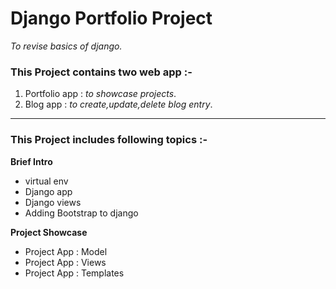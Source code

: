 # Django Portfolio Project #

_To revise basics of django._

### This Project contains two web app  :- ### 
1) Portfolio app : _to showcase projects_.
2) Blog app : _to create,update,delete blog entry_.

---
###  This Project includes following topics :- ###
**Brief Intro**<br>

- virtual env
- Django app
- Django views
- Adding Bootstrap to django

**Project Showcase**<br>

- Project App : Model
- Project App : Views
- Project App : Templates

